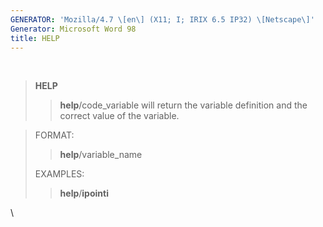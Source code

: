 ```yaml
---
GENERATOR: 'Mozilla/4.7 \[en\] (X11; I; IRIX 6.5 IP32) \[Netscape\]'
Generator: Microsoft Word 98
title: HELP
---
```


 

> **HELP**
>
> > **help**/code\_variable will return the variable definition and the
> > correct value of the variable.

> FORMAT:
>
> > **help**/variable\_name
>
> EXAMPLES:
>
> > **help**/**ipointi**

\
